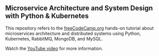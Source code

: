 
## Microservice Architecture and System Design with Python & Kubernetes

This repository refers to the [freeCodeCamp.org](https://www.freecodecamp.org/) hands-on tutorial about microservices architecture and distributed systems using Python, Kubernetes, RabbitMQ, MongoDB, and MySQL.

Watch the [YouTube video](https://www.youtube.com/watch?v=hmkF77F9TLw) for more information.
